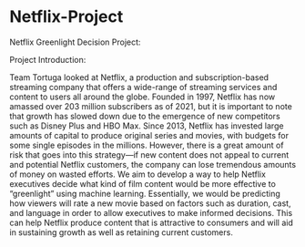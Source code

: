 # Netflix-Project
Netflix Greenlight Decision Project:

Project Introduction:

Team Tortuga looked at Netflix, a production and subscription-based streaming company that offers a wide-range of streaming services and content to users all around the globe. Founded in 1997, Netflix has now amassed over 203 million subscribers as of 2021, but it is important to note that growth has slowed down due to the emergence of new competitors such as Disney Plus and HBO Max. Since 2013, Netflix has invested large amounts of capital to produce original series and movies, with budgets for some single episodes in the millions. However, there is a great amount of risk that goes into this strategy—if new content does not appeal to current and potential Netflix customers, the company can lose tremendous amounts of money on wasted efforts. We aim to develop a way to help Netflix executives decide what kind of film content would be more effective to “greenlight” using machine learning. Essentially, we would be predicting how viewers will rate a new movie based on factors such as duration, cast, and language in order to allow executives to make informed decisions. This can help Netflix produce content that is attractive to consumers and will aid in sustaining growth as well as retaining current customers.


